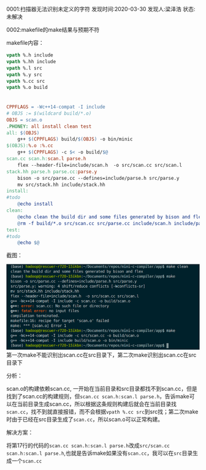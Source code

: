0001:扫描器无法识别未定义的字符
发现时间:2020-03-30
发现人:梁泽浩
状态:未解决

0002:makefile的make结果与预期不符

makefile内容：

```makefile
vpath %.h include
vpath %.hh include
vpath %.l src
vpath %.y src
vpath %.cc src
vpath %.o build


CPPFLAGS = -Wc++14-compat -I include
# OBJS := $(wildcard build/*.o)
OBJS = scan.o
.PHONEY: all install clean test
all: $(OBJS)
	g++ $(CPPFLAGS) build/$(OBJS) -o bin/minic
$(OBJS):%.o :%.cc
	g++ $(CPPFLAGS) -c $< -o build/$@
scan.cc scan.h:scan.l parse.h
	flex --header-file=include/scan.h  -o src/scan.cc src/scan.l
stack.hh parse.h parse.cc:parse.y
	bison -o src/parse.cc --defines=include/parse.h src/parse.y
	mv src/stack.hh include/stack.hh
install:
#todo
	@echo install
clean:
	@echo clean the build dir and some files generated by bison and flex
	@rm -f build/*.o src/scan.cc src/parse.cc include/scan.h include/parse.h include/stack.hh
test:
#todo
	@echo $@

```

截图：

![makefile输出](BUG日志/makefile-输出.png)第一次make不能识别出scan.cc在src目录下，第二次make识别出scan.cc在src目录下

分析：

scan.o的构建依赖scan.cc, 一开始在当前目录和src目录都找不到scan.cc，但是找到了scan.cc的构建规则，但`scan.cc scan.h:scan.l parse.h`，告诉make可以在当前目录生成scan.cc，所以根据这条规则构建后就会在当前目录找`scan.cc`，找不到就直接报错，而不会根据`vpath %.cc src`到src找；第二次make时由于已经在src目录生成了`scan.cc`，所以scan.o可以正常构建。

解决方案：

将第17行的代码的`scan.cc scan.h:scan.l parse.h`改成`src/scan.cc scan.h:scan.l parse.h`,也就是告诉make如果没有`scan.cc`，我可以在`src`目录生成一个`scan.cc`